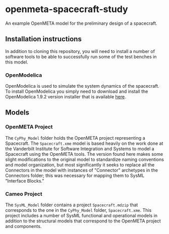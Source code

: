 # openmeta-spacecraft-study
An example OpenMETA model for the preliminary design of a spacecraft.

## Installation instructions

In addition to cloning this repository, you will need to install a number of software tools to be able to successfully run some of the test benches in this model.

### OpenModelica

OpenModelica is used to simulate the system dynamics of the spacecraft. To install OpenModelica you simply need to download and install the OpenModelica 1.9.2 version installer that is available [here](https://build.openmodelica.org/omc/builds/windows/releases/1.9/2/).

## Models

### OpenMETA Project

The `CyPhy_Model` folder holds the OpenMETA project representing a Spacecraft. The `Spacecraft.xme` model is based heavily on the work done at the Vanderbilt Institute for Software Integration and Systems to model a Spacecraft using the OpenMETA tools. The version found here makes some slight modifications to the original model to standardize naming conventions and model organization, but most significantly it seeks to replace all the Connectors in the model with instances of "Connector" archetypes in the Connectors folder; this was necessary for mapping them to SysML "Interface Blocks."

### Cameo Project

The `SysML_Model` folder contains a project `Spacecraft.mdzip` that corresponds to the one in the `CyPhy_Model` folder, `Spacecraft.xme`. This project includes a number of SysML functional and operational models in addition to the structural models that correspond to the OpenMETA project and components.
